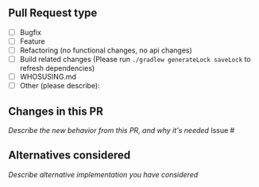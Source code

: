 Pull Request type
----

- [ ] Bugfix
- [ ] Feature
- [ ] Refactoring (no functional changes, no api changes)
- [ ] Build related changes (Please run `./gradlew generateLock saveLock` to refresh dependencies)
- [ ] WHOSUSING.md
- [ ] Other (please describe):

Changes in this PR
----

_Describe the new behavior from this PR, and why it's needed_
Issue #

Alternatives considered
----

_Describe alternative implementation you have considered_
